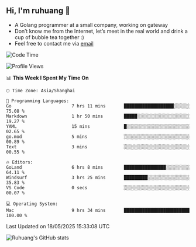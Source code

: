 ## Hi, I'm ruhuang 👋

- A Golang programmer at a small company, working on gateway
- Don’t know me from the Internet, let’s meet in the real world and drink a cup of bubble tea together :)
- Feel free to contact me via [email](mailto:ruhuang2001@gmail.com)
<!--START_SECTION:waka-->
![Code Time](http://img.shields.io/badge/Code%20Time-518%20hrs%2038%20mins-blue)

![Profile Views](http://img.shields.io/badge/Profile%20Views-4-blue)

📊 **This Week I Spent My Time On** 

```text
🕑︎ Time Zone: Asia/Shanghai

💬 Programming Languages: 
Go                       7 hrs 11 mins       ███████████████████░░░░░░   75.08 % 
Markdown                 1 hr 50 mins        █████░░░░░░░░░░░░░░░░░░░░   19.27 % 
YAML                     15 mins             █░░░░░░░░░░░░░░░░░░░░░░░░   02.65 % 
go.mod                   5 mins              ░░░░░░░░░░░░░░░░░░░░░░░░░   00.89 % 
Text                     3 mins              ░░░░░░░░░░░░░░░░░░░░░░░░░   00.55 % 

🔥 Editors: 
GoLand                   6 hrs 8 mins        ████████████████░░░░░░░░░   64.11 % 
Windsurf                 3 hrs 25 mins       █████████░░░░░░░░░░░░░░░░   35.83 % 
VS Code                  0 secs              ░░░░░░░░░░░░░░░░░░░░░░░░░   00.07 % 

💻 Operating System: 
Mac                      9 hrs 34 mins       █████████████████████████   100.00 % 
```


 Last Updated on 18/05/2025 15:33:08 UTC
<!--END_SECTION:waka-->

![Ruhuang's GitHub stats](https://github-readme-stats.vercel.app/api?username=ruhuang2001&count_private=true&hide_title=true&show_icons=true&theme=vue)

